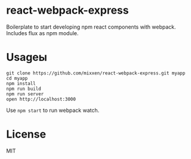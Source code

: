 react-webpack-express
=====================

Boilerplate to start developing npm react components with webpack. Includes flux as npm module.


Usageы
=====

```
git clone https://github.com/mixxen/react-webpack-express.git myapp
cd myapp
npm install
npm run build
npm run server
open http://localhost:3000
```
Use `npm start` to run webpack watch.

License
=======

MIT
